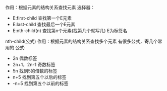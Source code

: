 作用：根据元素的结构关系查找元素
选择器：
- E:first-child   查找第一个E元素
- E:last-child    查找最后一个E元素
- E:nth-child(n)   查找第n个元素(找第几个就写几)
E为标签名

nth-child(公式)
作用：根据元素的结构关系查找多个元素
有很多公式，寄几个常用的
公式:
- 2n   偶数标签
- 2n+1，2n-1  奇数标签
- 5n  找到5的倍数的标签
- n+5   找到第五个以后的标签
- -n+5   找到第五个以前的标签